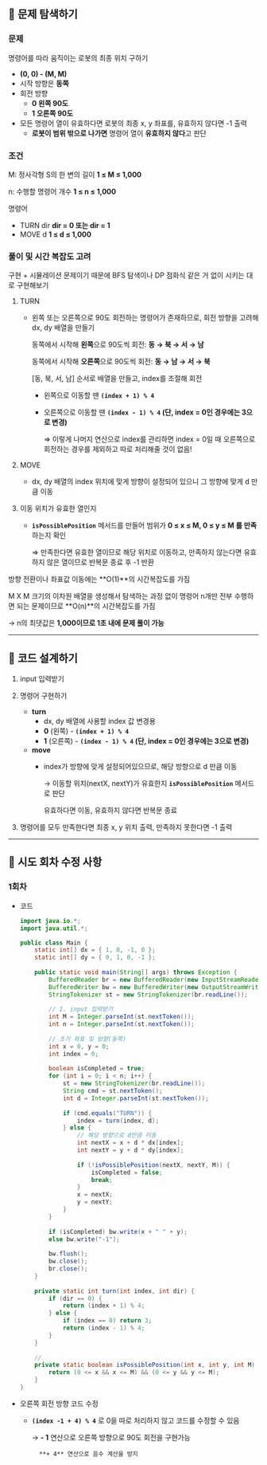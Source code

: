 ## 📌 문제 탐색하기

### 문제

명령어를 따라 움직이는 로봇의 최종 위치 구하기

- **(0, 0) - (M, M)**
- 시작 방향은 **동쪽**
- 회전 방향
    - **0 왼쪽 90도**
    - **1 오른쪽 90도**
- 모든 명령어 열이 유효하다면 로봇의 최종 x, y 좌표를, 유효하지 않다면 -1 출력
    - **로봇이 범위 밖으로 나가면** 명령어 열이 **유효하지 않다**고 판단

### 조건

M: 정사각형 S의 한 변의 길이 **1 ≤ M ≤ 1,000**

n: 수행할 명령어 개수 **1 ≤ n ≤ 1,000**

명령어

- TURN dir **dir = 0 또는 dir = 1**
- MOVE d **1 ≤ d ≤ 1,000**

### 풀이 및 시간 복잡도 고려

구현 + 시뮬레이션 문제이기 때문에 BFS 탐색이나 DP 점화식 같은 거 없이 시키는 대로 구현해보기

1. TURN
    - 왼쪽 또는 오른쪽으로 90도 회전하는 명령어가 존재하므로, 회전 방향을 고려해 dx, dy 배열을 만들기

      동쪽에서 시작해 **왼쪽**으로 90도씩 회전: **동 → 북 → 서 → 남**

      동쪽에서 시작해 **오른쪽**으로 90도씩 회전: **동 → 남 → 서 → 북**

      [동, 북, 서, 남] 순서로 배열을 만들고, index를 조절해 회전

        - 왼쪽으로 이동할 땐 **`(index + 1) % 4`**
        - 오른쪽으로 이동할 땐 **`(index - 1) % 4` (단, index = 0인 경우에는 3으로 변경)**

          ⇒ 이렇게 나머지 연산으로 index를 관리하면 index = 0일 때 오른쪽으로 회전하는 경우를 제외하고 따로 처리해줄 것이 없음!

2. MOVE
    - dx, dy 배열의 index 위치에 맞게 방향이 설정되어 있으니 그 방향에 맞게 d 만큼 이동
3. 이동 위치가 유효한 열인지
    - **`isPossiblePosition`** 메서드를 만들어 범위가 **0 ≤ x ≤ M, 0 ≤ y ≤ M 를 만족**하는지 확인

      ⇒ 만족한다면 유효한 열이므로 해당 위치로 이동하고, 만족하지 않는다면 유효하지 않은 열이므로 반복문 종료 후 -1 반환


방향 전환이나 좌표값 이동에는 **O(1)**의 시간복잡도를 가짐

M X M 크기의 이차원 배열을 생성해서 탐색하는 과정 없이 명령어 n개만 전부 수행하면 되는 문제이므로 **O(n)**의 시간복잡도를 가짐

→ n의 최댓값은 **1,000이므로 1초 내에 문제 풀이 가능**

---

## 📌 코드 설계하기

1. input 입력받기
2. 명령어 구현하기
    - **turn**
        - dx, dy 배열에 사용할 index 값 변경용
        - **0** (왼쪽) - **`(index + 1) % 4`**
        - **1** (오른쪽) - **`(index - 1) % 4` (단, index = 0인 경우에는 3으로 변경)**
    - **move**
        - index가 방향에 맞게 설정되어있으므로, 해당 방향으로 d 만큼 이동

          → 이동할 위치(nextX, nextY)가 유효한지 **`isPossiblePosition`** 메서드로 판단

          유효하다면 이동, 유효하지 않다면 반복문 종료

3. 명령어를 모두 만족한다면 최종 x, y 위치 출력, 만족하지 못한다면 -1 출력

---

## 📌 시도 회차 수정 사항

### 1회차

- 코드

    ```java
    import java.io.*;
    import java.util.*;
    
    public class Main {
        static int[] dx = { 1, 0, -1, 0 };
        static int[] dy = { 0, 1, 0, -1 };
        
        public static void main(String[] args) throws Exception {
            BufferedReader br = new BufferedReader(new InputStreamReader(System.in));
            BufferedWriter bw = new BufferedWriter(new OutputStreamWriter(System.out));
            StringTokenizer st = new StringTokenizer(br.readLine());
            
            // 1. input 입력받기
            int M = Integer.parseInt(st.nextToken());
            int n = Integer.parseInt(st.nextToken());
            
            // 초기 좌표 및 방향(동쪽)
            int x = 0, y = 0;
            int index = 0;
            
            boolean isCompleted = true;
            for (int i = 0; i < n; i++) {
                st = new StringTokenizer(br.readLine());
                String cmd = st.nextToken();
                int d = Integer.parseInt(st.nextToken());
                
                if (cmd.equals("TURN")) {
                    index = turn(index, d);
                } else {
                    // 해당 방향으로 d만큼 이동
                    int nextX = x + d * dx[index];
                    int nextY = y + d * dy[index];
                    
                    if (!isPossiblePosition(nextX, nextY, M)) {
                        isCompleted = false;
                        break;
                    }
                    x = nextX;
                    y = nextY;
                }
            }
            
            if (isCompleted) bw.write(x + " " + y);
            else bw.write("-1");
            
            bw.flush();
            bw.close();
            br.close();
        }
        
        private static int turn(int index, int dir) {
            if (dir == 0) {
                return (index + 1) % 4;
            } else {
                if (index == 0) return 3;
                return (index - 1) % 4;
            }
        }
        
        //
        private static boolean isPossiblePosition(int x, int y, int M) {
            return (0 <= x && x <= M) && (0 <= y && y <= M);
        }
    }
    ```

- 오른쪽 회전 방향 코드 수정
    - **`(index -1 + 4) % 4`** 로 0을 따로 처리하지 않고 코드를 수정할 수 있음

      → **- 1** 연산으로 오른쪽 방향으로 90도 회전을 구현가능

            **+ 4** 연산으로 음수 계산을 방지
